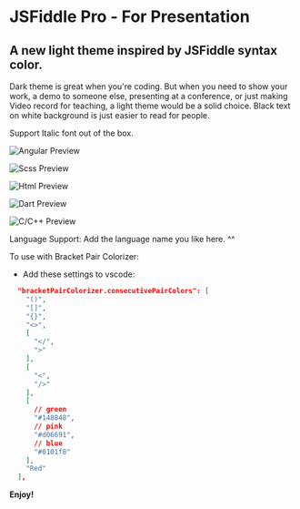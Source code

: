 # JSFiddle Pro - For Presentation

## A new light theme inspired by JSFiddle syntax color.

Dark theme is great when you're coding. But when you need to show your work, a demo to someone else, presenting at a conference, or just making Video record for teaching, a light theme would be a solid choice. Black text on white background is just easier to read for people.

Support Italic font out of the box.

![Angular Preview](https://user-images.githubusercontent.com/22189661/40760446-d4cb0e18-64d1-11e8-981e-27f6cab4bd0c.png)

![Scss Preview](https://user-images.githubusercontent.com/22189661/40760548-3c3e481c-64d2-11e8-89fd-29c8c9c94b34.png)

![Html Preview](https://user-images.githubusercontent.com/22189661/40760703-f841f40a-64d2-11e8-8bf1-e891844c316f.png)

![Dart Preview](https://user-images.githubusercontent.com/22189661/40760682-d4a249be-64d2-11e8-87eb-74246177aa5a.png)

![C/C++ Preview](https://user-images.githubusercontent.com/22189661/40760787-5bcf8ad2-64d3-11e8-8e94-1492e0cee990.png)

Language Support: Add the language name you like here. ^^

To use with Bracket Pair Colorizer:

* Add these settings to vscode:

```json
  "bracketPairColorizer.consecutivePairColors": [
    "()",
    "[]",
    "{}",
    "<>",
    [
      "</",
      ">"
    ],
    [
      "<",
      "/>"
    ],
    [
      // green
      "#148848",
      // pink
      "#d06691",
      // blue
      "#0101f8"
    ],
    "Red"
  ],
```

**Enjoy!**
